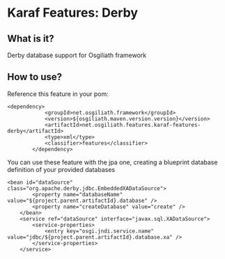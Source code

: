# Karaf Features: Derby


## What is it?

Derby database support for Osgiliath framework

## How to use?

Reference this feature in your pom:
```
<dependency>
			<groupId>net.osgiliath.framework</groupId>
			<version>${osgiliath.maven.version.version}</version>
			<artifactId>net.osgiliath.features.karaf-features-derby</artifactId>
			<type>xml</type>
			<classifier>features</classifier>
		</dependency>
```

You can use these feature with the jpa one, creating a blueprint database definition of your provided databases

```
<bean id="dataSource" class="org.apache.derby.jdbc.EmbeddedXADataSource">
		<property name="databaseName" value="${project.parent.artifactId}.database" />
		<property name="createDatabase" value="create" />
	</bean>
	<service ref="dataSource" interface="javax.sql.XADataSource">
		<service-properties>
			<entry key="osgi.jndi.service.name" value="jdbc/${project.parent.artifactId}.database.xa" />
		</service-properties>
	</service>
```

